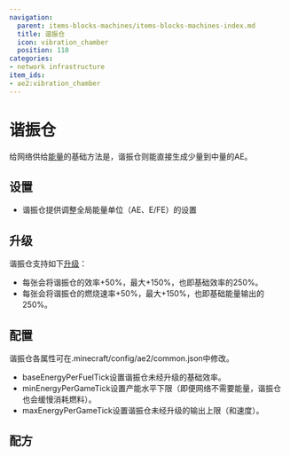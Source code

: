 ```yaml
---
navigation:
  parent: items-blocks-machines/items-blocks-machines-index.md
  title: 谐振仓
  icon: vibration_chamber
  position: 110
categories:
- network infrastructure
item_ids:
- ae2:vibration_chamber
---
```


# 谐振仓

<BlockImage id="vibration_chamber" p:active="true" scale="8" />

给网络供给[能量](../ae2-mechanics/energy.md)的基础方法是<ItemLink id="energy_acceptor" />，谐振仓则能直接生成少量到中量的AE。

## 设置

*   谐振仓提供调整全局能量单位（AE、E/FE）的设置

## 升级

谐振仓支持如下[升级](upgrade_cards.md)：

*   每张<ItemLink id="energy_card" />会将谐振仓的效率+50%，最大+150%，也即基础效率的250%。
*   每张<ItemLink id="speed_card" />会将谐振仓的燃烧速率+50%，最大+150%，也即基础能量输出的250%。

## 配置

谐振仓各属性可在.minecraft/config/ae2/common.json中修改。

*   baseEnergyPerFuelTick设置谐振仓未经升级的基础效率。
*   minEnergyPerGameTick设置产能水平下限（即便网络不需要能量，谐振仓也会缓慢消耗燃料）。
*   maxEnergyPerGameTick设置谐振仓未经升级的输出上限（和速度）。

## 配方

<RecipeFor id="vibration_chamber" />
